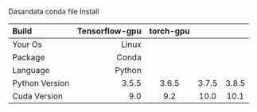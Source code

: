 Dasandata conda file Install


| Build  | Tensorflow-gpu  | torch-gpu | |  |
| :----- | ----: | :---: | :---: | :---: |
| Your Os  | Linux |
| Package  | Conda |
| Language  | Python  |
| Python Version  | 3.5.5  | 3.6.5  |  3.7.5  |  3.8.5  |
| Cuda Version  | 9.0  | 9.2  | 10.0  | 10.1  | 10.2  |
